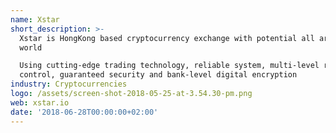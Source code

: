 ```yaml
---
name: Xstar
short_description: >-
  Xstar is HongKong based cryptocurrency exchange with potential all around the
  world

  Using cutting-edge trading technology, reliable system, multi-level risk
  control, guaranteed security and bank-level digital encryption
industry: Cryptocurrencies
logo: /assets/screen-shot-2018-05-25-at-3.54.30-pm.png
web: xstar.io
date: '2018-06-28T00:00:00+02:00'
---
```



